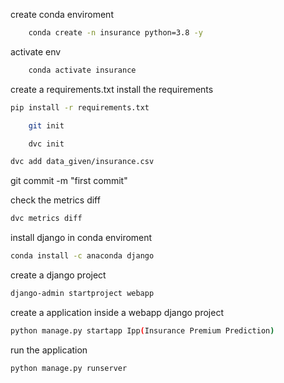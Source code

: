 create conda enviroment
```bash
    conda create -n insurance python=3.8 -y
```
activate env
```bash
    conda activate insurance
```
create a requirements.txt
install the requirements
```bash
pip install -r requirements.txt
```

```bash
    git init
```

```bash
    dvc init
```

```bash
dvc add data_given/insurance.csv
```

git commit -m "first commit"


check the metrics diff
```bash
dvc metrics diff
```

install django in conda enviroment
```bash
conda install -c anaconda django
```

create a django project 
```bash 
django-admin startproject webapp
```

create a application inside a webapp django project
```bash
python manage.py startapp Ipp(Insurance Premium Prediction)
```

run the application 
```bash
python manage.py runserver
```



